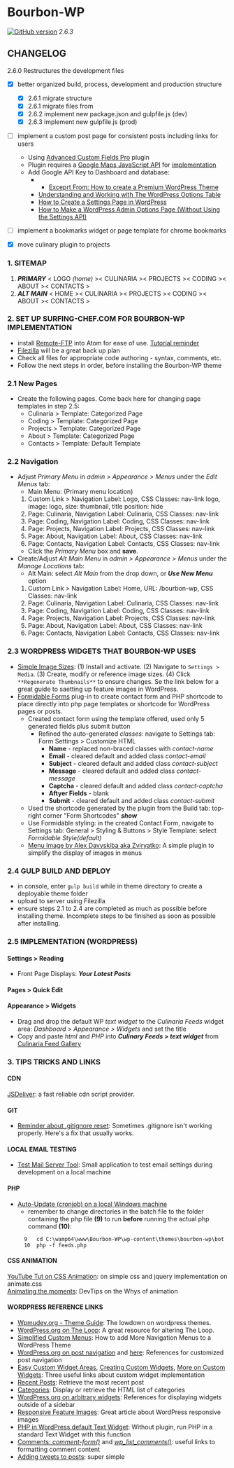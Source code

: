 # Bourbon-WP
[![GitHub version](https://badge.fury.io/gh/surfing-chef%2Fbourbon-wp.svg)](https://badge.fury.io/gh/surfing-chef%2Fbourbon-wp) *2.6.3*  

## CHANGELOG ##
2.6.0 Restructures the development files
- [x] better organized build, process, development and production structure
  - [x] 2.6.1 migrate structure
  - [x] 2.6.1 migrate files from
  - [x] 2.6.2 implement new package.json and gulpfile.js (dev)
  - [x] 2.6.3 implement new gulpfile.js (prod)
- [ ] implement a custom post page for consistent posts including links for users
  - Using [Advanced Custom Fields Pro](https://www.advancedcustomfields.com/) plugin  
  - Plugin requires a [Google Maps JavaScript API](https://developers.google.com/maps/documentation/javascript/get-api-key) for [implementation](https://www.advancedcustomfields.com/resources/google-map/)
  - Add Google API Key to Dashboard and database:
    - - [Exceprt From: How to create a Premium WordPress Theme](https://www.youtube.com/watch?v=ViZLtFIcSfo&list=PLriKzYyLb28kpEnFFi9_vJWPf5-_7d3rX)  
    - [Understanding and Working with The WordPress Options Table](https://code.tutsplus.com/tutorials/understanding-and-working-with-the-wordpress-options-table--cms-21119)  
    - [How to Create a Settings Page in WordPress](https://www.youtube.com/watch?v=B-tvZAC-eik)
    - [How to Make a WordPress Admin Options Page (Without Using the Settings API)](https://wpshout.com/wordpress-options-page/)
- [ ] implement a bookmarks widget or page template for chrome bookmarks
- [x] move culinary plugin to projects




### 1. SITEMAP
1. ***PRIMARY*** < LOGO _(home)_ >< CULINARIA >< PROJECTS >< CODING >< ABOUT >< CONTACTS >  
2. ***ALT MAIN*** < HOME >< CULINARIA >< PROJECTS >< CODING >< ABOUT >< CONTACTS >  

### 2. SET UP SURFING-CHEF.COM FOR BOURBON-WP IMPLEMENTATION
- install [Remote-FTP](https://atom.io/packages/remote-ftp) into Atom for ease of use. [Tutorial reminder](https://www.youtube.com/watch?v=YmSD2O85wx0)   
- [Filezilla](https://filezilla-project.org/) will be a great back up plan
- Check all files for appropriate code authoring - syntax, comments, etc.
- Follow the next steps in order, before installing the Bourbon-WP theme

### 2.1 New Pages
- Create the following pages.  Come back here for changing page templates in step 2.5:
  - Culinaria > Template: Categorized Page    
  - Coding > Template: Categorized Page    
  - Projects  > Template: Categorized Page   
  - About > Template: Categorized Page    
  - Contacts > Template: Default Template    

### 2.2 Navigation
- Adjust *Primary Menu* in *admin > Appearance > Menus* under the *Edit Menus* tab:  
  - Main Menu:  (Primary menu location)  
  1. Custom Link > Navigation Label: Logo, CSS Classes: nav-link logo, image: logo, size: thumbnail, title position: hide    
  2. Page: Culinaria, Navigation Label: Culinaria, CSS Classes: nav-link  
  3. Page: Coding, Navigation Label: Coding, CSS Classes: nav-link  
  4. Page: Projects, Navigation Label: Projects, CSS Classes: nav-link  
  5. Page: About, Navigation Label: About, CSS Classes: nav-link  
  6. Page: Contacts, Navigation Label: Contacts, CSS Classes: nav-link   
  - Click the *Primary Menu* box and **save**.  
- Create/Adjust *Alt Main Menu* in *admin > Appearance > Menus* under the *Manage Locations* tab:  
  - Alt Main: select *Alt Main* from the drop down, or ***Use New Menu*** option  
  1. Custom Link > Navigation Label: Home, URL: /bourbon-wp, CSS Classes: nav-link  
  2. Page: Culinaria, Navigation Label: Culinaria, CSS Classes: nav-link  
  3. Page: Coding, Navigation Label: Coding, CSS Classes: nav-link  
  4. Page: Projects, Navigation Label: Projects, CSS Classes: nav-link  
  5. Page: About, Navigation Label: About, CSS Classes: nav-link  
  6. Page: Contacts, Navigation Label: Contacts, CSS Classes: nav-link  

### 2.3 WORDPRESS WIDGETS THAT BOURBON-WP USES
- [Simple Image Sizes](https://en-ca.wordpress.org/plugins/simple-image-sizes/): (1) Install and activate. (2)  Navigate to `Settings > Media`. (3) Create, modify or reference image sizes. (4) Click `**Regenerate Thumbnails**` to ensure changes.  Se the link below for a great guide to saetting up feature images in WordPress.  
- [Formidable Forms](https://en-ca.wordpress.org/plugins/planso-forms/) plug-in to create contact form and PHP shortcode to place directly into php page templates or shortcode for WordPress pages or posts.  
  - Created contact form using the template offered, used only 5 generated fields plus submit button
    - Refined the auto-generated *classes*: navigate to Settings tab: Form Settings > Customize HTML  
      - **Name** - replaced non-braced classes with _contact-name_  
      - **Email** - cleared default and added class _contact-email_
      - **Subject** - cleared default and added class _contact-subject_
      - **Message** - cleared default and added class _contact-message_  
      - **Captcha** - cleared default and added class _contact-captcha_  
      - **Aftyer Fields** - blank
      - **Submit** - cleared default and added class _contact-submit_  
  - Used the shortcode generated by the plugin from the Build tab: top-right corner "Form Shortcodes" ***show***
  - Use Formidable styling: in the created Contact Form, navigate to Settings tab: General > Styling & Buttons > Style Template: select _Formidable Style(default)_  
  - [Menu Image by Alex Davyskiba aka Zviryatko](https://wordpress.org/plugins/menu-image/): A simple plugin to simplify the display of images in menus  

### 2.4 GULP BUILD AND DEPLOY
- in console, enter `gulp build` while in theme directory to create a deployable theme folder
- upload to server using Filezilla
- ensure steps 2.1 to 2.4 are completed as much as possible before installing theme.  Incomplete steps to be finished as soon as possible after installing.

### 2.5 IMPLEMENTATION (WORDPRESS)
#### Settings > Reading  
- Front Page Displays: ***Your Latest Posts***  

#### Pages > Quick Edit

#### Appearance > Widgets   
- Drag and drop the default WP *text widget* to the *Culinaria Feeds* widget area: *Dashboard > Appearance > Widgets* and set the title
- Copy and paste *html* and *PHP* into _**Culinary Feeds > text widget**_ from [Culinaria Feed Gallery](https://gist.github.com/Surfing-Chef/3db8facc6c6807e5ffa23d79735c35df#file-culinaria-feed-gallery)  

### 3. TIPS TRICKS AND LINKS

#### CDN
[JSDeliver](http://www.jsdelivr.com/?query=anima): a fast reliable cdn script provider.  

#### GIT
- [Reminder about .gitignore reset](http://blog.jonathanchannon.com/2012/11/18/gitignore-not-working-fixed/): Sometimes .gitignore isn't working properly.  Here's a fix that usually works.   

#### LOCAL EMAIL TESTING
- [Test Mail Server Tool](http://www.toolheap.com/test-mail-server-tool/): Small application to test email settings during development on a local machine  

#### PHP
+ [Auto-Update (cronjob) on a local Windows machine](http://www.businesslegions.com/blog/2014/08/09/create-cron-jobs-wamp/)
  - remember to change directories in the batch file to the folder containing the php file **(9)** to run **before** running the actual php command **(10)**:  
  ```type
    9   cd C:\wamp64\www\Bourbon-WP\wp-content\themes\bourbon-wp\bot
    10  php -f feeds.php
  ```  
#### CSS ANIMATION
[YouTube Tut on CSS Animation](https://www.youtube.com/watch?v=CBQGl6zokMs): on simple css and jquery implementation on animate.css  
[Animating the moments](https://www.youtube.com/watch?v=GeuNIOuIEDA): DevTips on the Whys of animation  

#### WORDPRESS REFERENCE LINKS
- [Wpmudev.org - Theme Guide](https://premium.wpmudev.org/blog/free-wordpress-themes-ultimate-guide/?utm_expid=3606929-97.J2zL7V7mQbSNQDPrXwvBgQ.0): The lowdown on wordpress themes.  
- [WordPress.org on The Loop](https://developer.wordpress.org/reference/classes/wp_query/): A great resource for altering The Loop.  
- [Simplified Custom Menus](https://premium.wpmudev.org/blog/add-menus-to-wordpress/?utm_expid=3606929-97.J2zL7V7mQbSNQDPrXwvBgQ.0&utm_referrer=https%3A%2F%2Fwww.google.ca%2F): How to add More Navigation Menus to a WordPress Theme   
- [WordPress.org on post navigation](https://developer.wordpress.org/reference/functions/the_post_navigation/) and [here](https://developer.wordpress.org/reference/functions/get_the_post_navigation/): References for customized post navigation  
- [Easy Custom Widget Areas](https://buckleupstudios.com/add-a-new-widget-area-to-a-wordpress-theme/), [Creating Custom Widgets](https://premium.wpmudev.org/blog/create-custom-wordpress-widget), [More on Custom Widgets](https://www.templatemonster.com/blog/add-widget-areas-to-wordpress-guide/): Three useful links about custom widget implementation  
- [Recent Posts](https://codex.wordpress.org/Function_Reference/wp_get_recent_posts): Retrieve the most recent post     
- [Categories](https://developer.wordpress.org/reference/functions/wp_list_categories/): Display or retrieve the HTML list of categories
- [WordPress.org on arbitrary widgets](https://codex.wordpress.org/Function_Reference/the_widget): References for displaying widgets outside of a sidebar  
- [Responsive Feature Images](https://www.lynda.com/articles/create-responsive-featured-images-wordpress): Great article about WordPress responsive images  
- [PHP in WordPress default Text Widget](http://www.emanueleferonato.com/2011/04/11/executing-php-inside-a-wordpress-widget-without-any-plugin/): Without plugin, run PHP in a standard Text Widget with this function  
- [Comments: *comment-form()*](https://codex.wordpress.org/Function_Reference/comment_form#.24args) and [*wp_list_comments()*](https://codex.wordpress.org/Function_Reference/wp_list_comments): useful links to formatting comment content    
- [Adding tweets to posts](https://en.support.wordpress.com/twitter/twitter-embeds/): super simple  

